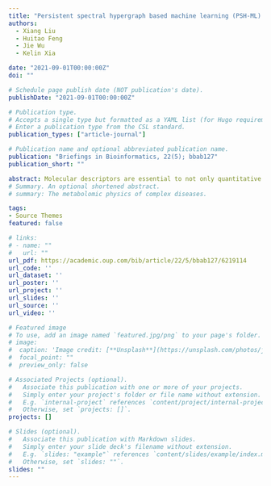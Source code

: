 ```yaml
---
title: "Persistent spectral hypergraph based machine learning (PSH-ML) for protein-ligand binding affinity prediction"
authors: 
  - Xiang Liu
  - Huitao Feng
  - Jie Wu
  - Kelin Xia

date: "2021-09-01T00:00:00Z"
doi: ""

# Schedule page publish date (NOT publication's date).
publishDate: "2021-09-01T00:00:00Z"

# Publication type.
# Accepts a single type but formatted as a YAML list (for Hugo requirements).
# Enter a publication type from the CSL standard.
publication_types: ["article-journal"]

# Publication name and optional abbreviated publication name.
publication: "Briefings in Bioinformatics, 22(5); bbab127"
publication_short: ""

abstract: Molecular descriptors are essential to not only quantitative structure activity/property relationship (QSAR/QSPR) models, but also machine learning based chemical and biological data analysis. In this paper, we propose persistent spectral hypergraph (PSH) based molecular descriptors or fingerprints for the first time. Our PSH-based molecular descriptors are used in the characterization of molecular structures and interactions, and further combined with machine learning models, in particular gradient boosting tree (GBT), for protein-ligand binding affinity prediction. Different from traditional molecular descriptors, which are usually based on molecular graph models, a hypergraph-based topological representation is proposed for protein–ligand interaction characterization. Moreover, a filtration process is introduced to generate a series of nested hypergraphs in different scales. For each of these hypergraphs, its eigen spectrum information can be obtained from the corresponding (Hodge) Laplacain matrix. PSH studies the persistence and variation of the eigen spectrum of the nested hypergraphs during the filtration process. Molecular descriptors or fingerprints can be generated from persistent attributes, which are statistical or combinatorial functions of PSH, and combined with machine learning models, in particular, GBT. We test our PSH-GBT model on three most commonly used datasets, including PDBbind-2007, PDBbind-2013 and PDBbind-2016. Our results, for all these databases, are better than all existing machine learning models with traditional molecular descriptors, as far as we know.
# Summary. An optional shortened abstract.
# summary: The metabolomic physics of complex diseases.

tags:
- Source Themes
featured: false

# links:
# - name: ""
#   url: ""
url_pdf: https://academic.oup.com/bib/article/22/5/bbab127/6219114
url_code: ''
url_dataset: ''
url_poster: ''
url_project: ''
url_slides: ''
url_source: ''
url_video: ''

# Featured image
# To use, add an image named `featured.jpg/png` to your page's folder. 
# image:
#  caption: 'Image credit: [**Unsplash**](https://unsplash.com/photos/jdD8gXaTZsc)'
#  focal_point: ""
#  preview_only: false

# Associated Projects (optional).
#   Associate this publication with one or more of your projects.
#   Simply enter your project's folder or file name without extension.
#   E.g. `internal-project` references `content/project/internal-project/index.md`.
#   Otherwise, set `projects: []`.
projects: []

# Slides (optional).
#   Associate this publication with Markdown slides.
#   Simply enter your slide deck's filename without extension.
#   E.g. `slides: "example"` references `content/slides/example/index.md`.
#   Otherwise, set `slides: ""`.
slides: ""
---
```


